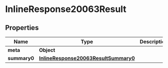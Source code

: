 # InlineResponse20063Result

## Properties
Name | Type | Description | Notes
------------ | ------------- | ------------- | -------------
**meta** | **Object** |  | 
**summary0** | [**InlineResponse20063ResultSummary0**](InlineResponse20063ResultSummary0.md) |  | 
